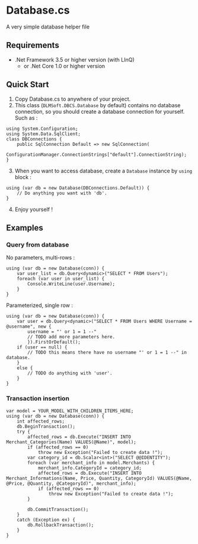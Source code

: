 # Database.cs
A very simple database helper file

## Requirements
- .Net Framework 3.5 or higher version (with LInQ)
    - or .Net Core 1.0 or higher version

## Quick Start
1. Copy Database.cs to anywhere of your project.
2. This class (`DLMSoft.DBCS.Database` by default) contains no database connection, so you should create a database connection for yourself. Such as :
```
using System.Configuration;
using System.Data.SqlClient;
class DBConnections {
    public SqlConnection Default => new SqlConnection(
        ConfigurationManager.ConnectionStrings["default"].ConnectionString);
}
```
3. When you want to access database, create a `Database` instance by `using` block :
```
using (var db = new Database(DBConnections.Default)) {
    // Do anything you want with 'db'.
}
```
4. Enjoy yourself !

## Examples
### Query from database
No parameters, multi-rows :
```
using (var db = new Database(conn)) {
    var user_list = db.Query<dynamic>("SELECT * FROM Users");
    foreach (var user in user_list) {
        Console.WriteLine(user.Username);
    }
}
```

Parameterized, single row :
```
using (var db = new Database(conn)) {
    var user = db.Query<dynamic>("SELECT * FROM Users WHERE Username = @username", new {
        username = "' or 1 = 1 --"
        // TODO add more parameters here.
        }).FirstOrDefault();
    if (user == null) {
        // TODO this means there have no username "' or 1 = 1 --" in database.
    }
    else {
        // TODO do anything with 'user'.
    }
}
```

### Transaction insertion
```
var model = YOUR_MODEL_WITH_CHILDREN_ITEMS_HERE;
using (var db = new Database(conn)) {
    int affected_rows;
    db.BeginTransaction();
    try {
        affected_rows = db.Execute("INSERT INTO Merchant_Categories(Name) VALUES(@Name)", model);
        if (affected_rows == 0)
            throw new Exception("Failed to create data !");
        var category_id = db.Scalar<int>("SELECT @@IDENTITY");
        foreach (var merchant_info in model.Merchants) {
            merchant_info.CategoryId = category_id;
            affected_rows = db.Execute("INSERT INTO Merchant_Informations(Name, Price, Quantity, CategoryId) VALUES(@Name, @Price, @Quantity, @CategoryId)", merchant_info);
            if (affected_rows == 0)
                throw new Exception("Failed to create data !");
        }

        db.CommitTransaction();
    }
    catch (Exception ex) {
        db.RollbackTransaction();
    }
}
```